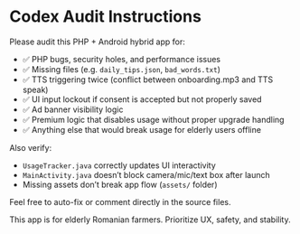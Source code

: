 # Codex Audit Instructions

Please audit this PHP + Android hybrid app for:

- ✅ PHP bugs, security holes, and performance issues
- ✅ Missing files (e.g. `daily_tips.json`, `bad_words.txt`)
- ✅ TTS triggering twice (conflict between onboarding.mp3 and TTS speak)
- ✅ UI input lockout if consent is accepted but not properly saved
- ✅ Ad banner visibility logic
- ✅ Premium logic that disables usage without proper upgrade handling
- ✅ Anything else that would break usage for elderly users offline

Also verify:
- `UsageTracker.java` correctly updates UI interactivity
- `MainActivity.java` doesn’t block camera/mic/text box after launch
- Missing assets don’t break app flow (`assets/` folder)

Feel free to auto-fix or comment directly in the source files.

This app is for elderly Romanian farmers. Prioritize UX, safety, and stability.
